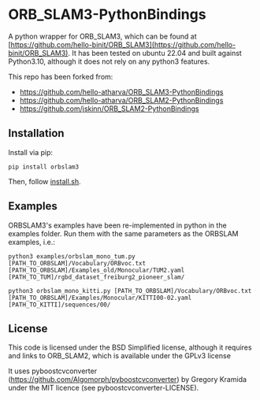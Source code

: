 # ORB_SLAM3-PythonBindings
A python wrapper for ORB_SLAM3, which can be found at [https://github.com/hello-binit/ORB_SLAM3](https://github.com/hello-binit/ORB_SLAM3).
It has been tested on ubuntu 22.04 and built against Python3.10, although it does not rely on any python3 features.

This repo has been forked from:
 - https://github.com/hello-atharva/ORB_SLAM3-PythonBindings
 - https://github.com/hello-atharva/ORB_SLAM2-PythonBindings
 - https://github.com/jskinn/ORB_SLAM2-PythonBindings

## Installation

Install via pip:

```
pip install orbslam3
```

Then, follow [install.sh](https://github.com/hello-binit/ORB_SLAM3/blob/patch-1/INSTALL.md).

## Examples

ORBSLAM3's examples have been re-implemented in python in the examples folder.
Run them with the same parameters as the ORBSLAM examples, i.e.:

```
python3 examples/orbslam_mono_tum.py [PATH_TO_ORBSLAM]/Vocabulary/ORBvoc.txt [PATH_TO_ORBSLAM]/Examples_old/Monocular/TUM2.yaml [PATH_TO_TUM]/rgbd_dataset_freiburg2_pioneer_slam/
```

```
python3 orbslam_mono_kitti.py [PATH_TO_ORBSLAM]/Vocabulary/ORBvoc.txt [PATH_TO_ORBSLAM]/Examples/Monocular/KITTI00-02.yaml [PATH_TO_KITTI]/sequences/00/
```

## License
This code is licensed under the BSD Simplified license, although it requires and links to ORB_SLAM2, which is available under the GPLv3 license

It uses pyboostcvconverter (https://github.com/Algomorph/pyboostcvconverter) by Gregory Kramida under the MIT licence (see pyboostcvconverter-LICENSE).

